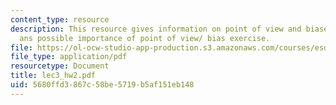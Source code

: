 ```yaml
---
content_type: resource
description: This resource gives information on point of view and biases presentations,
  ans possible importance of point of view/ bias exercise.
file: https://ol-ocw-studio-app-production.s3.amazonaws.com/courses/esd-342-advanced-system-architecture-spring-2006/5680ffd3867c58be5719b5af151eb148_lec3_hw2.pdf
file_type: application/pdf
resourcetype: Document
title: lec3_hw2.pdf
uid: 5680ffd3-867c-58be-5719-b5af151eb148
---
```

